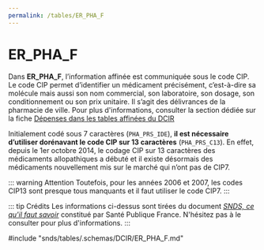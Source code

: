 ```yaml
---
permalink: /tables/ER_PHA_F
---
```

# ER\_PHA\_F
<!-- SPDX-License-Identifier: MPL-2.0 -->
Dans **ER_PHA_F**, l’information affinée est communiquée sous le code CIP. 
Le code CIP permet d’identifier un médicament précisément, c’est-à-dire sa molécule mais aussi son nom commercial, son laboratoire, son dosage, son conditionnement ou son prix unitaire. 
Il s’agit des délivrances de la pharmacie de ville. 
Pour plus d'informations, consulter la section dédiée sur la fiche [Dépenses dans les tables affinées du DCIR](https://documentation-snds.health-data-hub.fr/fiches/tables_affinees.html#les-medicaments-hors-retrocedes-et-liste-en-sus)

Initialement codé sous 7 caractères (`PHA_PRS_IDE`), **il est nécessaire d’utiliser dorénavant le code CIP sur 13 caractères** (`PHA_PRS_C13`). 
En effet, depuis le 1er octobre 2014, le codage CIP sur 13 caractères des médicaments allopathiques a débuté et il existe désormais des médicaments nouvellement mis sur le marché qui n’ont pas de CIP7. 

::: warning Attention
Toutefois, pour les années 2006 et 2007, les codes CIP13 sont presque tous manquants et il faut utiliser le code CIP7.
:::


::: tip Crédits
Les informations ci-dessus sont tirées du document [*SNDS, ce qu'il faut savoir*](../../../formation_snds/Sante_publique_France.md) constitué par Santé Publique France.
N'hésitez pas à le consulter pour plus d'informations.
:::
<!-- ATTENTION : Ne pas supprimer ou modifier la ligne ci-dessous -->
#include "snds/tables/.schemas/DCIR/ER_PHA_F.md"
<!-- ATTENTION : Ne pas supprimer ou modifier la ligne ci-dessus -->
